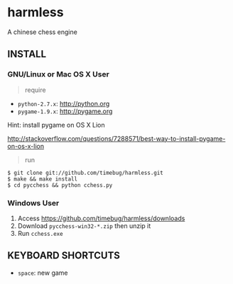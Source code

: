 # harmless

A chinese chess engine

## INSTALL

### GNU/Linux or Mac OS X User

> require

* `python-2.7.x`: <http://python.org>
* `pygame-1.9.x`: <http://pygame.org>

Hint: install pygame on OS X Lion

<http://stackoverflow.com/questions/7288571/best-way-to-install-pygame-on-os-x-lion>

> run

```
$ git clone git://github.com/timebug/harmless.git
$ make && make install
$ cd pycchess && python cchess.py
```

### Windows User

1. Access <https://github.com/timebug/harmless/downloads>
2. Download `pycchess-win32-*.zip` then unzip it
3. Run `cchess.exe`

## KEYBOARD SHORTCUTS

* `space`: new game
